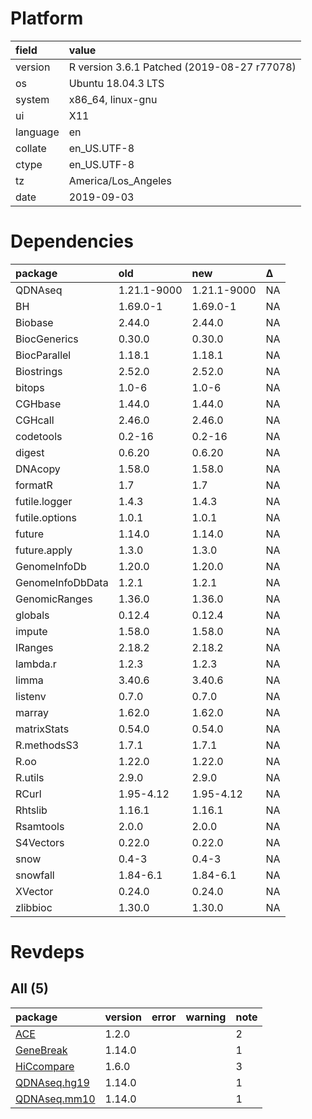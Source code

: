 # Platform

|field    |value                                       |
|:--------|:-------------------------------------------|
|version  |R version 3.6.1 Patched (2019-08-27 r77078) |
|os       |Ubuntu 18.04.3 LTS                          |
|system   |x86_64, linux-gnu                           |
|ui       |X11                                         |
|language |en                                          |
|collate  |en_US.UTF-8                                 |
|ctype    |en_US.UTF-8                                 |
|tz       |America/Los_Angeles                         |
|date     |2019-09-03                                  |

# Dependencies

|package          |old         |new         |Δ  |
|:----------------|:-----------|:-----------|:--|
|QDNAseq          |1.21.1-9000 |1.21.1-9000 |NA |
|BH               |1.69.0-1    |1.69.0-1    |NA |
|Biobase          |2.44.0      |2.44.0      |NA |
|BiocGenerics     |0.30.0      |0.30.0      |NA |
|BiocParallel     |1.18.1      |1.18.1      |NA |
|Biostrings       |2.52.0      |2.52.0      |NA |
|bitops           |1.0-6       |1.0-6       |NA |
|CGHbase          |1.44.0      |1.44.0      |NA |
|CGHcall          |2.46.0      |2.46.0      |NA |
|codetools        |0.2-16      |0.2-16      |NA |
|digest           |0.6.20      |0.6.20      |NA |
|DNAcopy          |1.58.0      |1.58.0      |NA |
|formatR          |1.7         |1.7         |NA |
|futile.logger    |1.4.3       |1.4.3       |NA |
|futile.options   |1.0.1       |1.0.1       |NA |
|future           |1.14.0      |1.14.0      |NA |
|future.apply     |1.3.0       |1.3.0       |NA |
|GenomeInfoDb     |1.20.0      |1.20.0      |NA |
|GenomeInfoDbData |1.2.1       |1.2.1       |NA |
|GenomicRanges    |1.36.0      |1.36.0      |NA |
|globals          |0.12.4      |0.12.4      |NA |
|impute           |1.58.0      |1.58.0      |NA |
|IRanges          |2.18.2      |2.18.2      |NA |
|lambda.r         |1.2.3       |1.2.3       |NA |
|limma            |3.40.6      |3.40.6      |NA |
|listenv          |0.7.0       |0.7.0       |NA |
|marray           |1.62.0      |1.62.0      |NA |
|matrixStats      |0.54.0      |0.54.0      |NA |
|R.methodsS3      |1.7.1       |1.7.1       |NA |
|R.oo             |1.22.0      |1.22.0      |NA |
|R.utils          |2.9.0       |2.9.0       |NA |
|RCurl            |1.95-4.12   |1.95-4.12   |NA |
|Rhtslib          |1.16.1      |1.16.1      |NA |
|Rsamtools        |2.0.0       |2.0.0       |NA |
|S4Vectors        |0.22.0      |0.22.0      |NA |
|snow             |0.4-3       |0.4-3       |NA |
|snowfall         |1.84-6.1    |1.84-6.1    |NA |
|XVector          |0.24.0      |0.24.0      |NA |
|zlibbioc         |1.30.0      |1.30.0      |NA |

# Revdeps

## All (5)

|package                                 |version |error |warning |note |
|:---------------------------------------|:-------|:-----|:-------|:----|
|[ACE](problems.md#ace)                  |1.2.0   |      |        |2    |
|[GeneBreak](problems.md#genebreak)      |1.14.0  |      |        |1    |
|[HiCcompare](problems.md#hiccompare)    |1.6.0   |      |        |3    |
|[QDNAseq.hg19](problems.md#qdnaseqhg19) |1.14.0  |      |        |1    |
|[QDNAseq.mm10](problems.md#qdnaseqmm10) |1.14.0  |      |        |1    |

